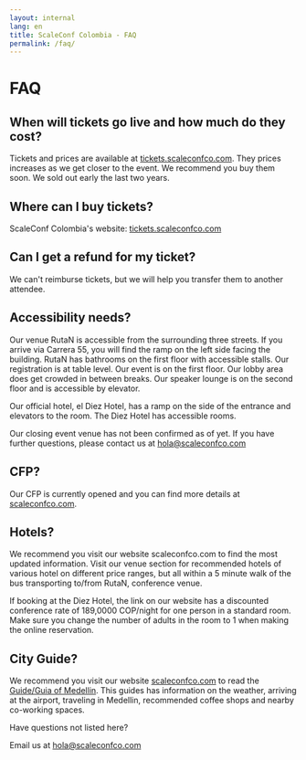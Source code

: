 ```yaml
---
layout: internal
lang: en
title: ScaleConf Colombia - FAQ
permalink: /faq/
---
```


# FAQ

## When will tickets go live and how much do they cost?
Tickets and prices are available at [tickets.scaleconfco.com](https://tickets.scaleconfco.com/). They prices increases as we get closer to the event. We recommend you buy them soon. We sold out early the last two years. 

## Where can I buy tickets?
ScaleConf Colombia's website: [tickets.scaleconfco.com](https://tickets.scaleconfco.com/)

## Can I get a refund for my ticket?
We can't reimburse tickets, but we will help you transfer them to another attendee.

## Accessibility needs?
Our venue RutaN is accessible from the surrounding three streets. If you arrive via Carrera 55, you will find the ramp on the left side facing the building. RutaN has bathrooms on the first floor with accessible stalls. Our registration is at table level. Our event is on the first floor. Our lobby area does get crowded in between breaks. Our speaker lounge is on the second floor and is accessible by elevator. 

Our official hotel, el Diez Hotel, has a ramp on the side of the entrance and elevators to the room. The Diez Hotel has accessible rooms. 

Our closing event venue has not been confirmed as of yet. If you have further questions, please contact us at [hola@scaleconfco.com](mailto:hola@scaleconfco.com)

## CFP?
Our CFP is currently opened and you can find more details at [scaleconfco.com](https://scaleconfco.com/).

## Hotels?
We recommend you visit our website scaleconfco.com to find the most updated information. Visit our venue section for recommended hotels of various hotel on different price ranges, but all within a 5 minute walk of the bus transporting to/from RutaN, conference venue. 

If booking at the Diez Hotel, the link on our website has a discounted conference rate of 189,0000 COP/night for one person in a standard room. Make sure you change the number of adults in the room to 1 when making the online reservation.

## City Guide? 
We recommend you visit our website [scaleconfco.com](https://scaleconfco.com/) to read the [Guide/Guia of Medellin](https://scaleconfco.com/city-guide). This guides has information on the weather, arriving at the airport, traveling in Medellin, recommended coffee shops and nearby co-working spaces. 



Have questions not listed here?

Email us at [hola@scaleconfco.com](mailto:hola@scaleconfco.com)